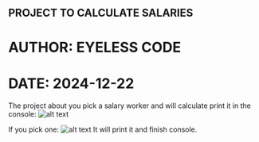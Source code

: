 ## PROJECT TO CALCULATE SALARIES
# AUTHOR: EYELESS CODE
# DATE: 2024-12-22

The project about you pick a salary worker and will calculate print it in the console:
![alt text](image.png)

If you pick one:
![alt text](image.png)
It will print it and finish console.